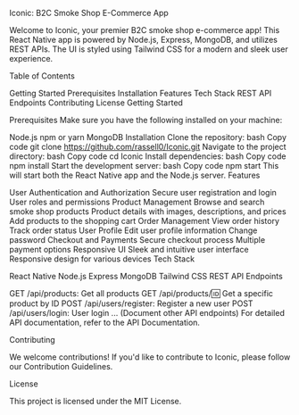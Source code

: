 Iconic: B2C Smoke Shop E-Commerce App

Welcome to Iconic, your premier B2C smoke shop e-commerce app! This React Native app is powered by Node.js, Express, MongoDB, and utilizes REST APIs. The UI is styled using Tailwind CSS for a modern and sleek user experience.

Table of Contents

Getting Started
Prerequisites
Installation
Features
Tech Stack
REST API Endpoints
Contributing
License
Getting Started

Prerequisites
Make sure you have the following installed on your machine:

Node.js
npm or yarn
MongoDB
Installation
Clone the repository:
bash
Copy code
git clone https://github.com/rassell0/Iconic.git
Navigate to the project directory:
bash
Copy code
cd Iconic
Install dependencies:
bash
Copy code
npm install
Start the development server:
bash
Copy code
npm start
This will start both the React Native app and the Node.js server.
Features

User Authentication and Authorization
Secure user registration and login
User roles and permissions
Product Management
Browse and search smoke shop products
Product details with images, descriptions, and prices
Add products to the shopping cart
Order Management
View order history
Track order status
User Profile
Edit user profile information
Change password
Checkout and Payments
Secure checkout process
Multiple payment options
Responsive UI
Sleek and intuitive user interface
Responsive design for various devices
Tech Stack

React Native
Node.js
Express
MongoDB
Tailwind CSS
REST API Endpoints

GET /api/products: Get all products
GET /api/products/:id: Get a specific product by ID
POST /api/users/register: Register a new user
POST /api/users/login: User login
... (Document other API endpoints)
For detailed API documentation, refer to the API Documentation.

Contributing

We welcome contributions! If you'd like to contribute to Iconic, please follow our Contribution Guidelines.

License

This project is licensed under the MIT License.


